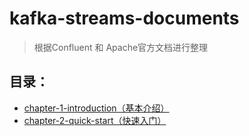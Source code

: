 # kafka-streams-documents

> 根据Confluent 和 Apache官方文档进行整理

## 目录：

- [chapter-1-introduction（基本介绍）]()
- [chapter-2-quick-start（快速入门）](https://github.com/imperio-wxm/kafka-streams-documents/blob/master/chapter-2-quick-start/quick-start.md)
